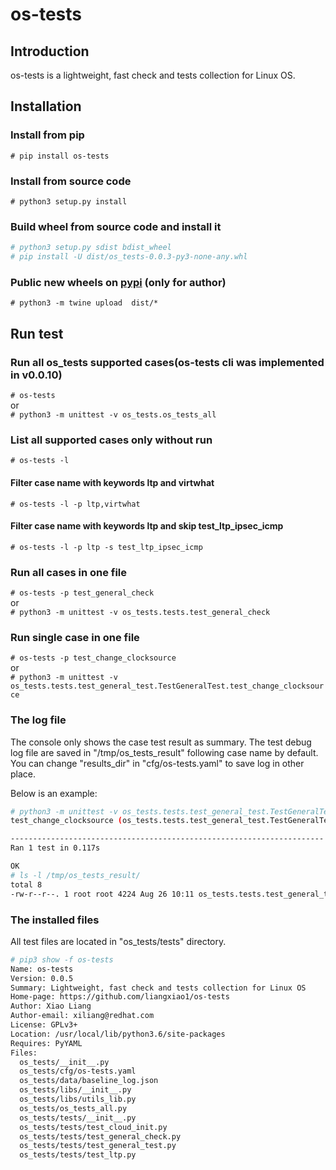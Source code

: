 # os-tests

## Introduction

os-tests is a lightweight, fast check and tests collection for Linux OS.

## Installation

### Install from pip

`# pip install os-tests`

### Install from source code

`# python3 setup.py install`

### Build wheel from source code and install it

```bash
# python3 setup.py sdist bdist_wheel
# pip install -U dist/os_tests-0.0.3-py3-none-any.whl
```

### Public new wheels on [pypi](https://pypi.org/project/os-tests/) (only for author)

`# python3 -m twine upload  dist/*`

## Run test

### Run all os_tests supported cases(os-tests cli was implemented in v0.0.10)

`# os-tests`  
or  
`# python3 -m unittest -v os_tests.os_tests_all`

### List all supported cases only without run

`# os-tests -l`

#### Filter case name with keywords ltp and virtwhat

`# os-tests -l -p ltp,virtwhat`

#### Filter case name with keywords ltp and skip test_ltp_ipsec_icmp

`# os-tests -l -p ltp -s test_ltp_ipsec_icmp`

### Run all cases in one file

`# os-tests -p test_general_check`  
or  
`# python3 -m unittest -v os_tests.tests.test_general_check`

### Run single case in one file

`# os-tests -p test_change_clocksource`  
or  
`# python3 -m unittest -v os_tests.tests.test_general_test.TestGeneralTest.test_change_clocksource`

### The log file

The console only shows the case test result as summary.
The test debug log file are saved in "/tmp/os_tests_result" following case name by default.
You can change "results_dir" in "cfg/os-tests.yaml" to save log in other place.

Below is an example:

```bash
# python3 -m unittest -v os_tests.tests.test_general_test.TestGeneralTest.test_change_clocksource
test_change_clocksource (os_tests.tests.test_general_test.TestGeneralTest) ... ok

----------------------------------------------------------------------
Ran 1 test in 0.117s

OK
# ls -l /tmp/os_tests_result/
total 8
-rw-r--r--. 1 root root 4224 Aug 26 10:11 os_tests.tests.test_general_test.TestGeneralTest.test_change_clocksource.debug
```

### The installed files

All test files are located in "os_tests/tests" directory.

```bash
# pip3 show -f os-tests
Name: os-tests
Version: 0.0.5
Summary: Lightweight, fast check and tests collection for Linux OS
Home-page: https://github.com/liangxiao1/os-tests
Author: Xiao Liang
Author-email: xiliang@redhat.com
License: GPLv3+
Location: /usr/local/lib/python3.6/site-packages
Requires: PyYAML
Files:
  os_tests/__init__.py
  os_tests/cfg/os-tests.yaml
  os_tests/data/baseline_log.json
  os_tests/libs/__init__.py
  os_tests/libs/utils_lib.py
  os_tests/os_tests_all.py
  os_tests/tests/__init__.py
  os_tests/tests/test_cloud_init.py
  os_tests/tests/test_general_check.py
  os_tests/tests/test_general_test.py
  os_tests/tests/test_ltp.py

```
